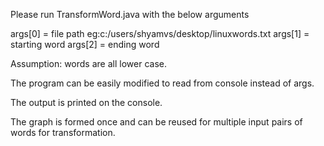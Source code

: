 Please run TransformWord.java with the below arguments

args[0] = file path eg:c:/users/shyamvs/desktop/linuxwords.txt
args[1] = starting word
args[2] = ending word

Assumption: words are all lower case.

The program can be easily modified to read from console instead of args.

The output is printed on the console.

The graph is formed once and can be reused for multiple input pairs of words for transformation.
